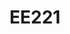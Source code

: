 ---
layout: course
title: EE221
department: Electrical Engineering
name: Introduction to Probability
type: Theory
description: Motivation for studying the course, revision of basic math required, connection betweenprobability and length on subsets of real line, probability-formal definition, events and sigma- algebra, independence of events, and conditional probability, sequence of events, and BorelCantell Lemma.
instructor: Prof. Bharath B N
prerequisites: MA101
semestertype: Half
level: UG
lectures: 3
tutorials: 0
practicals: 0
credits: 3
email: bharathbn@iitdh.ac.in
syllabus: "Random Variables: Definition of random variables, and types of random variables, CDF, PDFand its properties, examples of random variables, randomvectors and independence, brief introductionto transformation of random variables, introduction to Gaussian random vectors Mathematical Expectation: Importance of averages through examples, definition of expectation, moments and conditional expectation,use of MGF, PGF and characteristic functions, variance and k-th moment Inequalities and Notions of convergence: Markov, Chebychev, Chernoff and Mcdiarmid inequalities, convergence in probability, mean, and almost sure. Random Process: Example and formal definition, stationarity, autocorrelation, and cross correlation function, ergodicity, KL expansion, introduction tospecial random process such as Markov chains, Martinagale and Brownian motion.  Markov Chain: Communication classes and its properties, stationary distribution and its existence, Poisson processes, Example applications of Markovdecision process. Applications of the tools discussed in the course in electrical engineering and computer science."
references: 
    - Robert B. Ash, "Basic Probability Theory," Reprint of the John Wiley & Sons, Inc., New York, 1970 edition.
    - Sheldon Ross, "A first course in probability," PearsonEducation India, 2002.
    - Bruce Hayek, "An Exploration of Random Processes forEngineers," Lecture notes.
permalink: /:title/
categories: ee 200 ug
---
